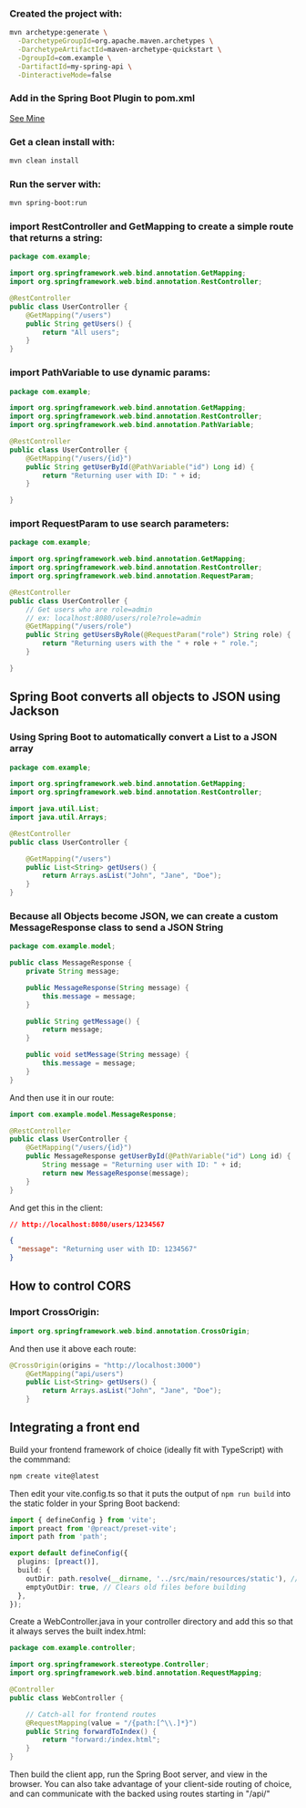 ### Created the project with:

```bash
mvn archetype:generate \
  -DarchetypeGroupId=org.apache.maven.archetypes \
  -DarchetypeArtifactId=maven-archetype-quickstart \
  -DgroupId=com.example \
  -DartifactId=my-spring-api \
  -DinteractiveMode=false
```

### Add in the Spring Boot Plugin to pom.xml

[See Mine](./pom.xml)

### Get a clean install with:

```bash
mvn clean install
```

### Run the server with:

```bash
mvn spring-boot:run
```

### import RestController and GetMapping to create a simple route that returns a string:

```java
package com.example;

import org.springframework.web.bind.annotation.GetMapping;
import org.springframework.web.bind.annotation.RestController;

@RestController
public class UserController {
    @GetMapping("/users")
    public String getUsers() {
        return "All users";
    }
}
```

### import PathVariable to use dynamic params:

```java
package com.example;

import org.springframework.web.bind.annotation.GetMapping;
import org.springframework.web.bind.annotation.RestController;
import org.springframework.web.bind.annotation.PathVariable;

@RestController
public class UserController {
    @GetMapping("/users/{id}")
    public String getUserById(@PathVariable("id") Long id) {
        return "Returning user with ID: " + id;
    }

}
```

### import RequestParam to use search parameters:
```java
package com.example;

import org.springframework.web.bind.annotation.GetMapping;
import org.springframework.web.bind.annotation.RestController;
import org.springframework.web.bind.annotation.RequestParam;

@RestController
public class UserController {
    // Get users who are role=admin
    // ex: localhost:8080/users/role?role=admin
    @GetMapping("/users/role")
    public String getUsersByRole(@RequestParam("role") String role) {
        return "Returning users with the " + role + " role.";
    }

}
```

## Spring Boot converts all objects to JSON using Jackson

### Using Spring Boot to automatically convert a List to a JSON array
```java
package com.example;

import org.springframework.web.bind.annotation.GetMapping;
import org.springframework.web.bind.annotation.RestController;

import java.util.List;
import java.util.Arrays;

@RestController
public class UserController {

    @GetMapping("/users")
    public List<String> getUsers() {
        return Arrays.asList("John", "Jane", "Doe");
    }
}
```

### Because all Objects become JSON, we can create a custom MessageResponse class to send a JSON String

```java
package com.example.model;

public class MessageResponse {
    private String message;

    public MessageResponse(String message) {
        this.message = message;
    }

    public String getMessage() {
        return message;
    }

    public void setMessage(String message) {
        this.message = message;
    }
}
```

And then use it in our route:

```java
import com.example.model.MessageResponse;

@RestController
public class UserController {
    @GetMapping("/users/{id}")
    public MessageResponse getUserById(@PathVariable("id") Long id) {
        String message = "Returning user with ID: " + id;
        return new MessageResponse(message);
    }
}
```

And get this in the client:

```json
// http://localhost:8080/users/1234567

{
  "message": "Returning user with ID: 1234567"
}
```

## How to control CORS

### Import CrossOrigin:

```java
import org.springframework.web.bind.annotation.CrossOrigin;
```

And then use it above each route:

```java
@CrossOrigin(origins = "http://localhost:3000")
    @GetMapping("api/users")
    public List<String> getUsers() {
        return Arrays.asList("John", "Jane", "Doe");
    }
```

## Integrating a front end


Build your frontend framework of choice (ideally fit with TypeScript) with the commmand:

```bash
npm create vite@latest
```

Then edit your vite.config.ts so that it puts the output of `npm run build` into the static folder in your Spring Boot backend:

```typescript
import { defineConfig } from 'vite';
import preact from '@preact/preset-vite';
import path from 'path';

export default defineConfig({
  plugins: [preact()],
  build: {
    outDir: path.resolve(__dirname, '../src/main/resources/static'), // Output to Spring Boot static directory
    emptyOutDir: true, // Clears old files before building
  },
});
```

Create a WebController.java in your controller directory and add this so that it always serves the built index.html:

```java
package com.example.controller;

import org.springframework.stereotype.Controller;
import org.springframework.web.bind.annotation.RequestMapping;

@Controller
public class WebController {

    // Catch-all for frontend routes
    @RequestMapping(value = "/{path:[^\\.]*}")
    public String forwardToIndex() {
        return "forward:/index.html";
    }
}
```

Then build the client app, run the Spring Boot server, and view in the browser. You can also take advantage of your client-side routing of choice, and can communicate with the backed using routes starting in "/api/"